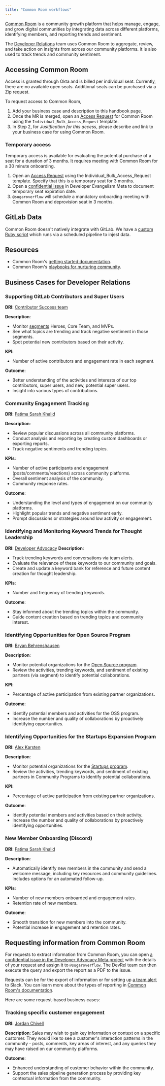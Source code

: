 ```yaml
---
title: "Common Room workflows"
---
```


[Common Room](https://docs.commonroom.io/) is a community growth platform that helps manage, engage, and grow digital communities by integrating data across different platforms, identifying members, and reporting trends and sentiment.

The [Developer Relations](/handbook/marketing/developer-relations/) team uses Common Room to aggregate, review, and take action on insights from across our community platforms. It is also used to track trends and community sentiment.

## Accessing Common Room

Access is granted through Okta and is billed per individual seat. Currently, there are no available open seats. Additional seats can be purchased via a Zip request.

To request access to Common Room,

1. Add your business case and description to this handbook page.
2. Once the MR is merged, open an [Access Request](/handbook/it/end-user-services/onboarding-access-requests/access-requests/) for Common Room using the `Individual_Bulk_Access_Request` template.
3. In Step 2, for _Justification for this access_, please describe and link to your business case for using Common Room.

### Temporary access

Temporary access is available for evaluating the potential purchase of a seat for a duration of 3 months. It requires meeting with Common Room for a 30 minute onboarding.

1. Open an [Access Request](/handbook/it/end-user-services/onboarding-access-requests/access-requests/) using the Individual_Bulk_Access_Request template. Specify that this is a temporary seat for 3 months.
2. Open a [confidential issue](https://gitlab.com/gitlab-com/marketing/developer-relations/developer-advocacy/developer-advocacy-meta/-/issues/new?issuable_template=common-room-temporary-access) in Developer Evangelism Meta to document temporary seat expiration date.
3. `@sugaroverflow` will schedule a mandatory onboarding meeting with Common Room and deprovision seat in 3 months.

## GitLab Data

Common Room doesn't natively integrate with GitLab.
We have a [custom Ruby script](https://gitlab.com/gitlab-org/developer-relations/gitlab-common-room-api-source)
which runs via a scheduled pipeline to injest data.

## Resources

* Common Room's [getting started documentation](https://docs.commonroom.io/get-started).
* Common Room's [playbooks for nurturing community](https://www.commonroom.io/resources/).

## Business Cases for Developer Relations

### Supporting GitLab Contributors and Super Users

**DRI**: [Contributor Success team](/handbook/marketing/developer-relations/contributor-success/)

**Description**:

* Monitor [segments](https://docs.commonroom.io/using-common-room/segments-page) Heroes, Core Team, and MVPs.
* See what topics are trending and track negative sentiment in those segments.
* Spot potential new contributors based on their activity.

**KPI**:

* Number of active contributors and engagement rate in each segment.

**Outcome**:

* Better understanding of the activities and interests of our top contributors, super users, and new, potential super users.
* Insight into various types of contributions.

### Community Engagement Tracking

**DRI**: [Fatima Sarah Khalid](https://gitlab.com/sugaroverflow)

**Description**:

* Review popular discussions across all community platforms.
* Conduct analysis and reporting by creating custom dashboards or exporting reports.
* Track negative sentiments and trending topics.

**KPIs**:

* Number of active participants and engagement (posts/comments/reactions) across community platforms.
* Overall sentiment analysis of the community.
* Community response rates.

**Outcome**:

* Understanding the level and types of engagement on our community platforms.
* Highlight popular trends and negative sentiment early.
* Prompt discussions or strategies around low activity or engagement.

### Identifying and Monitoring Keyword Trends for Thought Leadership

**DRI**: [Developer Advocacy](/handbook/marketing/developer-relations/developer-advocacy/)
**Description**:

* Track trending keywords and conversations via team alerts.
* Evaluate the relevance of these keywords to our community and goals.
* Create and update a keyword bank for reference and future content creation for thought leadership.

**KPIs**:

* Number and frequency of trending keywords.

**Outcome**:

* Stay informed about the trending topics within the community.
* Guide content creation based on trending topics and community interest.

### Identifying Opportunities for Open Source Program

**DRI**: [Bryan Behrenshausen](https://gitlab.com/bbehr)

**Description**:

* Monitor potential organizations for the [Open Source program](/handbook/marketing/developer-relations/community-programs/open-source-program/).
* Review the activities, trending keywords, and sentiment of existing partners (via segment) to identify potential collaborations.

**KPI**:

* Percentage of active participation from existing partner organizations.

**Outcome**:

* Identify potential members and activities for the OSS program.
* Increase the number and quality of collaborations by proactively identifying opportunities.

### Identifying Opportunities for the Startups Expansion Program

**DRI**: [Alex Karsten](https://gitlab.com/akarsten1)

**Description**:

* Monitor potential organizations for the [Startups program](/handbook/marketing/developer-relations/community-programs/startups-program/).
* Review the activities, trending keywords, and sentiment of existing partners in Community Programs to identify potential collaborations.

**KPI**:

* Percentage of active participation from existing partner organizations.

**Outcome**:

* Identify potential members and activities based on their activity.
* Increase the number and quality of collaborations by proactively identifying opportunities.

### New Member Onboarding (Discord)

**DRI**: [Fatima Sarah Khalid](https://gitlab.com/sugaroverflow)

**Description**:

* Automatically identify new members in the community and send a welcome message, including key resources and community guidelines. Includes options for an automated follow-up.

**KPIs**:

* Number of new members onboarded and engagement rates.
* Retention rate of new members.

**Outcome**:

* Smooth transition for new members into the community.
* Potential increase in engagement and retention rates.

## Requesting information from Common Room

For requests to extract information from Common Room, you can open [a confidential issue in the Developer Advocacy Meta project](https://gitlab.com/gitlab-com/marketing/developer-relations/developer-advocacy/de-tmm-meta/-/issues) with the details of your request and assign it to `@sugaroverflow`. The DevRel team can then execute the query and export the report as a PDF to the issue.

Requests can be for the export of information or for setting up [a team alert](https://docs.commonroom.io/using-common-room/team-alerts-page) to Slack. You can learn more about the types of reporting in [Common Room's documentation](https://docs.commonroom.io/using-common-room/reporting-page).

Here are some request-based business cases:

### Tracking specific customer engagement

**DRI**: [Jordan Chivell](https://gitlab.com/jchivell)

**Description**:
Sales may wish to gain key information or context on a specific customer. They would like to see a customer's interaction patterns in the community - posts, comments, key areas of interest, and any queries they may have raised on our community platforms.

**Outcome**:

* Enhanced understanding of customer behavior within the community.
* Support the sales pipeline generation process by providing key contextual information from the community.

